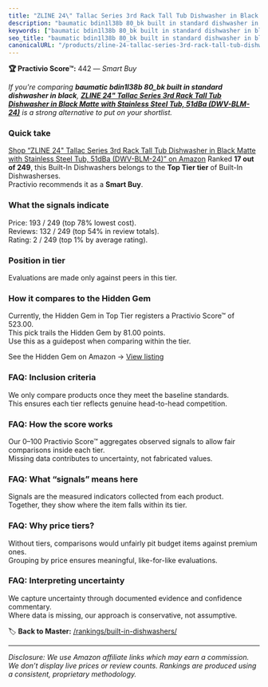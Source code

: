 ```yaml
---
title: "ZLINE 24\" Tallac Series 3rd Rack Tall Tub Dishwasher in Black Matte with Stainless Steel Tub, 51dBa (DWV-BLM-24)"
description: "baumatic bdin1l38b 80_bk built in standard dishwasher in black: Data-driven within Top Tier ranking using the Practivio Score™. Positioned by quality, value, d…"
keywords: ["baumatic bdin1l38b 80_bk built in standard dishwasher in black"]
seo_title: "baumatic bdin1l38b 80_bk built in standard dishwasher in black — Smart Buy Top Tier (2025)"
canonicalURL: "/products/zline-24-tallac-series-3rd-rack-tall-tub-dishwasher-in-black-matte-with-stainless-steel-tub-51dba-dwv-blm-24-B096LBZTYQ/"
---
```


**🏆 Practivio Score™:** 442 — _Smart Buy_


*If you're comparing **baumatic bdin1l38b 80_bk built in standard dishwasher in black**, **[ZLINE 24" Tallac Series 3rd Rack Tall Tub Dishwasher in Black Matte with Stainless Steel Tub, 51dBa (DWV-BLM-24)](https://www.amazon.com/dp/B096LBZTYQ?tag=practivio-20)** is a strong alternative to put on your shortlist.*
### Quick take
[Shop “ZLINE 24" Tallac Series 3rd Rack Tall Tub Dishwasher in Black Matte with Stainless Steel Tub, 51dBa (DWV-BLM-24)” on Amazon](https://www.amazon.com/dp/B096LBZTYQ?tag=practivio-20)
Ranked **17 out of 249**, this Built-In Dishwashers belongs to the **Top Tier tier** of Built-In Dishwasherses.  
Practivio recommends it as a **Smart Buy**.

### What the signals indicate
Price: 193 / 249 (top 78% lowest cost).  
Reviews: 132 / 249 (top 54% in review totals).  
Rating: 2 / 249 (top 1% by average rating).  

### Position in tier
Evaluations are made only against peers in this tier.

### How it compares to the Hidden Gem
Currently, the Hidden Gem in Top Tier registers a Practivio Score™ of 523.00.  
This pick trails the Hidden Gem by 81.00 points.  
Use this as a guidepost when comparing within the tier.  

See the Hidden Gem on Amazon → [View listing](https://www.amazon.com/dp/B07DM73CX5?tag=practivio-20)

### FAQ: Inclusion criteria
We only compare products once they meet the baseline standards.  
This ensures each tier reflects genuine head-to-head competition.

### FAQ: How the score works
Our 0–100 Practivio Score™ aggregates observed signals to allow fair comparisons inside each tier.  
Missing data contributes to uncertainty, not fabricated values.

### FAQ: What “signals” means here
Signals are the measured indicators collected from each product.  
Together, they show where the item falls within its tier.

### FAQ: Why price tiers?
Without tiers, comparisons would unfairly pit budget items against premium ones.  
Grouping by price ensures meaningful, like-for-like evaluations.

### FAQ: Interpreting uncertainty
We capture uncertainty through documented evidence and confidence commentary.  
Where data is missing, our approach is conservative, not assumptive.


🏷️ **Back to Master:** [/rankings/built-in-dishwashers/](/rankings/built-in-dishwashers/)

---
_Disclosure: We use Amazon affiliate links which may earn a commission. We don’t display live prices or review counts. Rankings are produced using a consistent, proprietary methodology._
